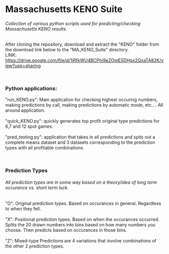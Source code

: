 # Massachusetts KENO Suite
<h6>Collection of various python scripts used for predicting/checking Massachusetts KENO results.</h6>

After cloning the repository, download and extract the "KENO" folder from the download link below to the "MA_KENO_Suite" directory.
<br>LINK: https://drive.google.com/file/d/1jRfkWU4BCPhi9eZOmE5DHgx2QxaTA82K/view?usp=sharing

<br><h3>Python applications:</h3>
<p>"run_KENO.py": Main application for checking highest occuring numbers, making predictions by call, making predictions by automatic mode, etc.... All around application.
<br><br>"quick_KENO.py": quickly generates top profit original type predictions for 6,7 and 12 spot games.
<br><br>"pred_testing.py": application that takes in all predictions and spits out a complete means dataset and 3 datasets corresponding to the prediction types with all profitable combinations.


<br><h3>Prediction Types</h3>
<h6>All prediction types are in some way based on a theory/idea of long term occurance vs. short term luck.</h6>
<p>"O": Original prediction types. Based on occurances in general. Regardless to when they fell.
<br><br>"X": Positional prediction types. Based on when the occurances occurred. Splits the 20 drawn numbers into bins based on how many numbers you choose. Then predicts based on occurances in those bins.
<br><br>"Z": Mixed-type Predictions are 4 variations that involve combinations of the other 2 prediction types.</p>

